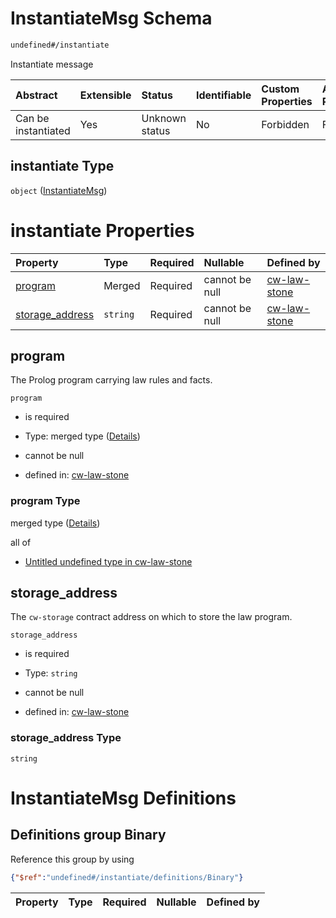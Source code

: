 # InstantiateMsg Schema

```txt
undefined#/instantiate
```

Instantiate message

| Abstract            | Extensible | Status         | Identifiable | Custom Properties | Additional Properties | Access Restrictions | Defined In                                                             |
| :------------------ | :--------- | :------------- | :----------- | :---------------- | :-------------------- | :------------------ | :--------------------------------------------------------------------- |
| Can be instantiated | Yes        | Unknown status | No           | Forbidden         | Forbidden             | none                | [cw-law-stone.json\*](schema/cw-law-stone.json "open original schema") |

## instantiate Type

`object` ([InstantiateMsg](cw-law-stone-instantiatemsg.md))

# instantiate Properties

| Property                             | Type     | Required | Nullable       | Defined by                                                                                                                    |
| :----------------------------------- | :------- | :------- | :------------- | :---------------------------------------------------------------------------------------------------------------------------- |
| [program](#program)                  | Merged   | Required | cannot be null | [cw-law-stone](cw-law-stone-instantiatemsg-properties-program.md "undefined#/instantiate/properties/program")                 |
| [storage\_address](#storage_address) | `string` | Required | cannot be null | [cw-law-stone](cw-law-stone-instantiatemsg-properties-storage_address.md "undefined#/instantiate/properties/storage_address") |

## program

The Prolog program carrying law rules and facts.

`program`

* is required

* Type: merged type ([Details](cw-law-stone-instantiatemsg-properties-program.md))

* cannot be null

* defined in: [cw-law-stone](cw-law-stone-instantiatemsg-properties-program.md "undefined#/instantiate/properties/program")

### program Type

merged type ([Details](cw-law-stone-instantiatemsg-properties-program.md))

all of

* [Untitled undefined type in cw-law-stone](cw-law-stone-instantiatemsg-properties-program-allof-0.md "check type definition")

## storage\_address

The `cw-storage` contract address on which to store the law program.

`storage_address`

* is required

* Type: `string`

* cannot be null

* defined in: [cw-law-stone](cw-law-stone-instantiatemsg-properties-storage_address.md "undefined#/instantiate/properties/storage_address")

### storage\_address Type

`string`

# InstantiateMsg Definitions

## Definitions group Binary

Reference this group by using

```json
{"$ref":"undefined#/instantiate/definitions/Binary"}
```

| Property | Type | Required | Nullable | Defined by |
| :------- | :--- | :------- | :------- | :--------- |
